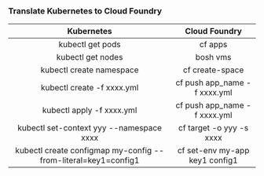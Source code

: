 ### Translate Kubernetes to Cloud Foundry

| Kubernetes                       | Cloud Foundry                   |
|:--------------------------------:|:-------------------------------:|
| kubectl get pods                 | cf apps                         |
| kubectl get nodes                | bosh vms                        |
| kubectl create namespace         | cf create-space                 |
| kubectl create -f xxxx.yml       | cf push app_name -f xxxx.yml    |
| kubectl apply -f xxxx.yml        | cf push app_name -f xxxx.yml    |
| kubectl set-context yyy --namespace xxxx | cf target -o yyy -s xxxx |
| kubectl create configmap my-config --from-literal=key1=config1 | cf set-env my-app key1 config1 |
